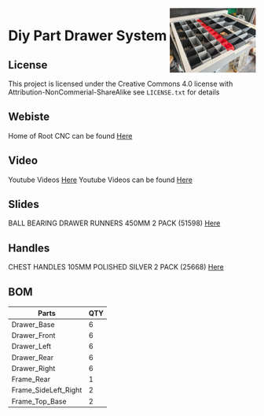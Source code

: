 <img align="right" width=175 src="Media/Logo.jpg" />

# Diy Part Drawer System 


## License

This project is licensed under the Creative Commons 4.0 license with 
Attribution-NonCommerial-ShareAlike see `LICENSE.txt` for details

## Webiste

Home of Root CNC can be found [Here](https://rootcnc.com/)

## Video
Youtube Videos [Here](https://youtu.be/O-uVevOGlKc)
Youtube Videos can be found [Here](https://www.youtube.com/sailorpete12)

## Slides 
BALL BEARING DRAWER RUNNERS 450MM 2 PACK (51598) [Here](https://www.screwfix.com/p/ball-bearing-drawer-runners-450mm-2-pack/51598)

## Handles 
CHEST HANDLES 105MM POLISHED SILVER 2 PACK (25668) [Here](https://www.screwfix.com/p/chest-handles-105mm-polished-silver-2-pack/25668)

## BOM

| Parts                  | QTY    |
|----------------------------------|----------|
| Drawer_Base               | 6      |
| Drawer_Front          | 6      |
| Drawer_Left         | 6      |
| Drawer_Rear         | 6      |
| Drawer_Right         | 6      |
| Frame_Rear         | 1     |
| Frame_SideLeft_Right         | 2      |
| Frame_Top_Base         | 2      |